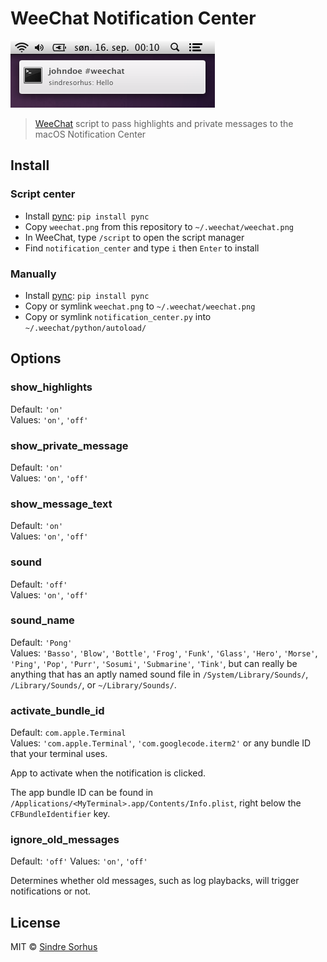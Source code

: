 # WeeChat Notification Center

![](screenshot.png)

> [WeeChat](https://weechat.org) script to pass highlights and private messages to the macOS Notification Center


## Install

### Script center

- Install [pync](https://github.com/SeTeM/pync): `pip install pync`
- Copy `weechat.png` from this repository to `~/.weechat/weechat.png`
- In WeeChat, type `/script` to open the script manager
- Find `notification_center` and type `i` then `Enter` to install

### Manually

- Install [pync](https://github.com/SeTeM/pync): `pip install pync`
- Copy or symlink `weechat.png` to `~/.weechat/weechat.png`
- Copy or symlink `notification_center.py` into `~/.weechat/python/autoload/`


## Options

### show_highlights

Default: `'on'`  
Values: `'on'`, `'off'`

### show_private_message

Default: `'on'`  
Values: `'on'`, `'off'`

### show_message_text

Default: `'on'`  
Values: `'on'`, `'off'`

### sound

Default: `'off'`  
Values: `'on'`, `'off'`

### sound_name

Default: `'Pong'`  
Values: `'Basso'`, `'Blow'`, `'Bottle'`, `'Frog'`, `'Funk'`, `'Glass'`, `'Hero'`, `'Morse'`, `'Ping'`, `'Pop'`, `'Purr'`, `'Sosumi'`, `'Submarine'`, `'Tink'`, but can really be anything that has an aptly named sound file in `/System/Library/Sounds/`, `/Library/Sounds/`, or `~/Library/Sounds/`.

### activate_bundle_id

Default: `com.apple.Terminal`  
Values: `'com.apple.Terminal'`, `'com.googlecode.iterm2'` or any bundle ID that your terminal uses.

App to activate when the notification is clicked.

The app bundle ID can be found in `/Applications/<MyTerminal>.app/Contents/Info.plist`, right below the `CFBundleIdentifier` key.

### ignore_old_messages

Default: `'off'`
Values: `'on'`, `'off'`

Determines whether old messages, such as log playbacks, will trigger notifications or not.

## License

MIT © [Sindre Sorhus](http://sindresorhus.com)
